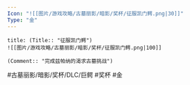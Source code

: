 ```yaml
---
Icon: "![[图片/游戏攻略/古墓丽影/暗影/奖杯/征服凯门鳄.png|30]]"
Type: "金"
---
```

```ad-common-gold-trophy
title: (Title:: "征服凯门鳄")
![[图片/游戏攻略/古墓丽影/暗影/奖杯/征服凯门鳄.png|100]]

(Comment:: "完成兹帕纳的渴求古墓挑战")
```

#古墓丽影/暗影/奖杯/DLC/巨鳄 #奖杯 #金
